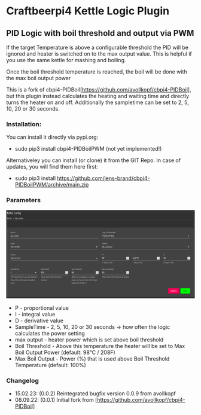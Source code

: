 # Craftbeerpi4 Kettle Logic Plugin

## PID Logic with boil threshold and output via PWM

If the target Temperature is above a configurable threshold the PID will be ignored and heater is switched on to the max output value. This is helpful if you use the same kettle for mashing and boiling.

Once the boil threshold temperature is reached, the boil will be done with the max boil output power

This is a fork of cbpi4-PIDBoil[https://github.com/avollkopf/cbpi4-PIDBoil], but this plugin instead calculates the heating and waiting time and directly turns the heater on and off.
Additionally the sampletime can be set to 2, 5, 10, 20 or 30 seconds.

### Installation:

You can install it directly via pypi.org:	
- sudo pip3 install cbpi4-PIDBoilPWM (not yet implemented!) 

Alternativeley you can install (or clone) it from the GIT Repo. In case of updates, you will find them here first:
- sudo pip3 install https://github.com/jens-brand/cbpi4-PIDBoilPWM/archive/main.zip


### Parameters

![PIDBoil Settings](https://github.com/jens-brand/cbpi4-PIDBoilPWM/blob/main/cbpi4-PIDBoil-logic.png?raw=true)

- P - proportional value
- I - integral value
- D - derivative value
- SampleTime - 2, 5, 10, 20 or 30 seconds -> how often the logic calculates the power setting
- max output - heater power which is set above boil threshold
- Boil Threshold - Above this temperature the heater will be set to Max Boil Output Power (default: 98°C / 208F)
- Max Boil Output - Power (%) that is used above Boil Threshold Temperature (default: 100%)

### Changelog

- 15.02.23: (0.0.2) Reintegrated bugfix version 0.0.9 from avollkopf
- 08.09.22: (0.0.1) Initial fork from [https://github.com/avollkopf/cbpi4-PIDBoil]
